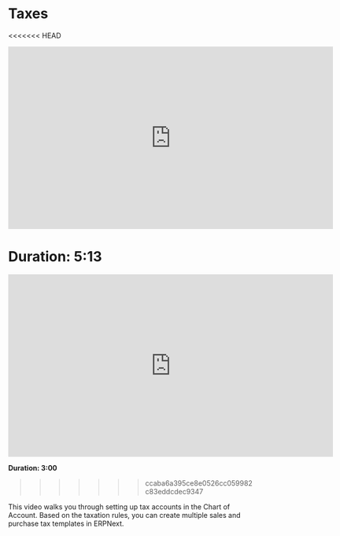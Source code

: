 # Taxes

<<<<<<< HEAD
<iframe width="660" height="371" src="https://www.youtube.com/embed/a8Eh4zLIrkU" frameborder="0" allowfullscreen></iframe>

**Duration: 5:13**
=======
<iframe width="660" height="371" src="https://www.youtube.com/embed/nQ1zZdPgdaQ" frameborder="0" allowfullscreen></iframe>

**Duration: 3:00**
>>>>>>> ccaba6a395ce8e0526cc059982c83eddcdec9347

This video walks you through setting up tax accounts in the Chart of Account. Based on the taxation rules, you can create multiple sales and purchase tax templates in ERPNext.
